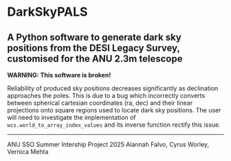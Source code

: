 # DarkSkyPALS
## A Python software to generate dark sky positions from the DESI Legacy Survey, customised for the ANU 2.3m telescope

**WARNING: This software is broken!**

Reliability of produced sky positions decreases significantly as declination approaches the poles. This is due to a bug which incorrectly converts between spherical cartesian coordinates (ra, dec) and their linear projections onto square regions used to locate dark sky positions. The user will need to investigate the implementation of `wcs.world_to_array_index_values` and its inverse function rectify this issue.

---------------------------------------------------------------------------------------------------------------------------------------------------------------------------------------------------------

ANU SSO Summer Intership Project 2025
Alannah Falvo, Cyrus Worley, Vernica Mehta
